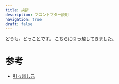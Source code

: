 ```yaml
---
title: 挨拶
description: フロントマター説明
navigation: true
draft: false
---
```


どうも。どっことです。
こちらに引っ越してきました。

# 参考

- [引っ越し元](https://mkt120-dev.blogspot.com/)

